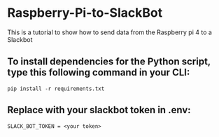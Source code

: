 # Raspberry-Pi-to-SlackBot
This is a tutorial to show how to send data from the Raspberry pi 4 to a Slackbot

## To install dependencies for the Python script, type this following command in your CLI:
```
pip install -r requirements.txt
```

## Replace with your slackbot token in .env:
```
SLACK_BOT_TOKEN = <your token>
```
